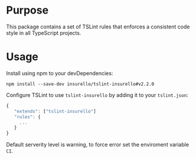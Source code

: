 # Purpose

This package contains a set of TSLint rules that enforces a consistent code style in all TypeScript projects.

# Usage

Install using npm to your devDependencies:

```
npm install --save-dev insurello/tslint-insurello#v2.2.0
```

Configure TSLint to use `tslint-insurello` by adding it to your `tslint.json`:

```javascript
{
   "extends": ["tslint-insurello"]
   "rules": {
     ...
   }
}
```

Default serverity level is warning, to force error set the enviroment variable `CI`.
